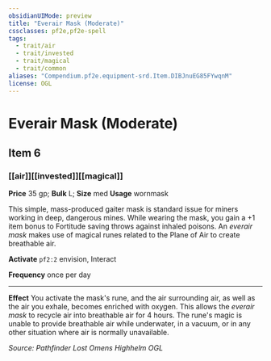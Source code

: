```yaml
---
obsidianUIMode: preview
title: "Everair Mask (Moderate)"
cssclasses: pf2e,pf2e-spell
tags:
  - trait/air
  - trait/invested
  - trait/magical
  - trait/common
aliases: "Compendium.pf2e.equipment-srd.Item.DIBJnuEG85FYwqnM"
license: OGL
---
```

# Everair Mask (Moderate)
## Item 6
### [[air]][[invested]][[magical]]


**Price** 35 gp; 
**Bulk** L; **Size** med
**Usage** wornmask

This simple, mass-produced gaiter mask is standard issue for miners working in deep, dangerous mines. While wearing the mask, you gain a +1 item bonus to Fortitude saving throws against inhaled poisons. An _everair mask_ makes use of magical runes related to the Plane of Air to create breathable air.

**Activate** `pf2:2` envision, Interact

**Frequency** once per day

* * *

**Effect** You activate the mask's rune, and the air surrounding air, as well as the air you exhale, becomes enriched with oxygen. This allows the _everair mask_ to recycle air into breathable air for 4 hours. The rune's magic is unable to provide breathable air while underwater, in a vacuum, or in any other situation where air is normally unavailable.

*Source: Pathfinder Lost Omens Highhelm*
*OGL*